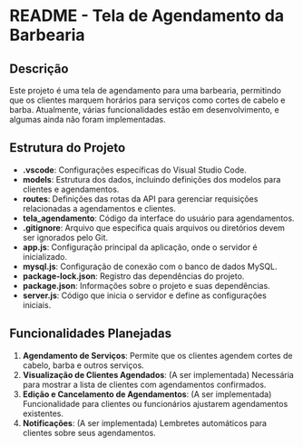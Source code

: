 # README - Tela de Agendamento da Barbearia

## Descrição

Este projeto é uma tela de agendamento para uma barbearia, permitindo que os clientes marquem horários para serviços como cortes de cabelo e barba. Atualmente, várias funcionalidades estão em desenvolvimento, e algumas ainda não foram implementadas.

## Estrutura do Projeto

- **.vscode**: Configurações específicas do Visual Studio Code.
- **models**: Estrutura dos dados, incluindo definições dos modelos para clientes e agendamentos.
- **routes**: Definições das rotas da API para gerenciar requisições relacionadas a agendamentos e clientes.
- **tela_agendamento**: Código da interface do usuário para agendamentos.
- **.gitignore**: Arquivo que especifica quais arquivos ou diretórios devem ser ignorados pelo Git.
- **app.js**: Configuração principal da aplicação, onde o servidor é inicializado.
- **mysql.js**: Configuração de conexão com o banco de dados MySQL.
- **package-lock.json**: Registro das dependências do projeto.
- **package.json**: Informações sobre o projeto e suas dependências.
- **server.js**: Código que inicia o servidor e define as configurações iniciais.

## Funcionalidades Planejadas

1. **Agendamento de Serviços**: Permite que os clientes agendem cortes de cabelo, barba e outros serviços.
2. **Visualização de Clientes Agendados**: (A ser implementada) Necessária para mostrar a lista de clientes com agendamentos confirmados.
3. **Edição e Cancelamento de Agendamentos**: (A ser implementada) Funcionalidade para clientes ou funcionários ajustarem agendamentos existentes.
4. **Notificações**: (A ser implementada) Lembretes automáticos para clientes sobre seus agendamentos.


